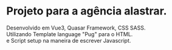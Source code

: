 # Projeto para a agência alastrar. <br>
Desenvolvido em Vue3, Quasar Framework, CSS SASS. <br>
Utilizando Template language "Pug" para o HTML. <br>
e Script setup na maneira de escrever Javascript.

